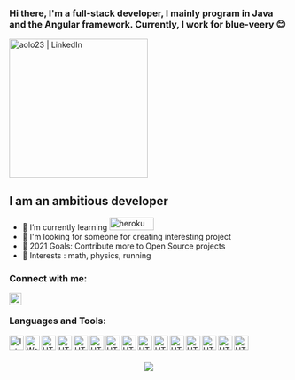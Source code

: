 ### Hi there, I'm a full-stack developer, I mainly program in Java and the Angular framework. Currently, I work for blue-veery 😊

[<img alt="aolo23 | LinkedIn" width="250px" height="250px" src="https://blue-veery.com/wp-content/uploads/2015/11/blue-signet.png" />][blue-veery]


## I am an ambitious developer


- 📕 I’m currently learning <img alt="heroku" width="80px" height="23px" src="https://www.pngfind.com/pngs/m/337-3378411_svg-vector-heroku-logo-hd-png-download.png" />
- 👯 I'm looking for someone for creating interesting project
- 🥅 2021 Goals: Contribute more to Open Source projects
- 🎸 Interests : math, physics, running


### Connect with me:

[<img align="left" alt="aolo23 | LinkedIn" width="22px" src="https://cdn.jsdelivr.net/npm/simple-icons@v3/icons/linkedin.svg" />][linkedin]

<br /> 

### Languages and Tools:

[<img align="left" alt="Intellij Idea" width="26px" src="https://hits.seeyoufarm.com/icon/intellijidea.svg" />][web]
[<img align="left" alt="Webstorm" width="26px" src="https://hits.seeyoufarm.com/icon/webstorm.svg" />][web]
[<img align="left" alt="HTML5" width="26px" src="https://hits.seeyoufarm.com/icon/angular.svg" />][web]
[<img align="left" alt="HTML5" width="26px" src="https://hits.seeyoufarm.com/icon/java.svg" />][web]
[<img align="left" alt="HTML5" width="26px" src="https://hits.seeyoufarm.com/icon/javascript.svg" />][web]
[<img align="left" alt="HTML5" width="26px" src="https://hits.seeyoufarm.com/icon/apachemaven.svg" />][web]
[<img align="left" alt="HTML5" width="26px" src="https://hits.seeyoufarm.com/icon/gnubash.svg" />][web]
[<img align="left" alt="HTML5" width="26px" src="https://hits.seeyoufarm.com/icon/html5.svg" />][web]
[<img align="left" alt="HTML5" width="26px" src="https://hits.seeyoufarm.com/icon/typescript.svg" />][web]
[<img align="left" alt="HTML5" width="26px" src="https://hits.seeyoufarm.com/icon/postgresql.svg" />][web]
[<img align="left" alt="HTML5" width="26px" src="https://hits.seeyoufarm.com/icon/css3.svg" />][web]
[<img align="left" alt="HTML5" width="26px" src="https://hits.seeyoufarm.com/icon/spring.svg" />][web]
[<img align="left" alt="HTML5" width="26px" src="https://hits.seeyoufarm.com/icon/docker.svg" />][web]
[<img align="left" alt="HTML5" width="26px" src="https://hits.seeyoufarm.com/icon/git.svg" />][web]
[<img align="left" alt="HTML5" width="26px" src="https://hits.seeyoufarm.com/icon/postman.svg" />][web]

<br />
<br />


[linkedin]: https://www.linkedin.com/in/albert-piekielny/
[web]: https://github.com/blue-veery-gmbh/spring-rest-2-ts
[blue-veery]: https://blue-veery.com/
<p align='center'>
<a href="https://hits.seeyoufarm.com"><img src="https://hits.seeyoufarm.com/api/count/incr/badge.svg?url=https%3A%2F%2Fgithub.com%2Falbi23&count_bg=%233D66C8&title_bg=%23232D4C7C&icon=github.svg&icon_color=%23E7E7E7&title=Visitor&edge_flat=false"/></a>
</p>
